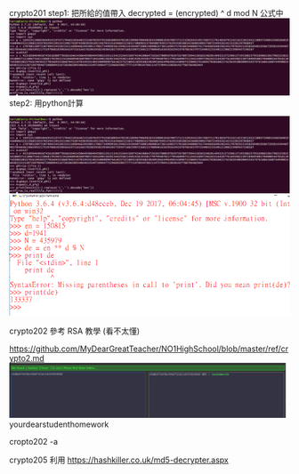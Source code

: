 crypto201
step1: 把所給的值帶入 decrypted = (encrypted) ^ d mod N 公式中
![](https://github.com/ase78920019/assignment/blob/master/picture/crop-a%20(1).PNG)
step2: 用python計算

![](https://github.com/ase78920019/assignment/blob/master/picture/crop-a.PNG)
![](https://github.com/ase78920019/assignment/blob/master/picture/crop1.PNG)

crypto202
參考 RSA 教學 (看不太懂)

https://github.com/MyDearGreatTeacher/NO1HighSchool/blob/master/ref/crypto2.md
![](https://github.com/ase78920019/assignment/blob/master/picture/crop5%20(1).PNG)
yourdearstudenthomework

cropto202 -a


crypto205
利用 https://hashkiller.co.uk/md5-decrypter.aspx

